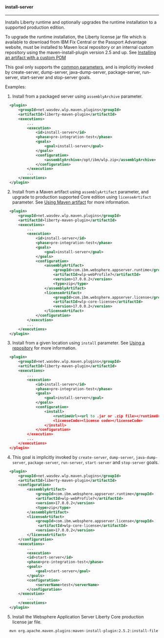 #### install-server
---
Installs Liberty runtime and optionally upgrades the runtime installation to a supported production edition.

To upgrade the runtime installation, the Liberty license jar file which is available to download from IBM Fix Central or the Passport
Advantage website, must be installed to Maven local repository or an internal custom repository using the
maven-install-plugin version 2.5 and up. See [Installing an artifact with a custom POM](http://maven.apache.org/plugins/maven-install-plugin/examples/custom-pom-installation.html)

This goal only supports the [common parameters](common-parameters.md#common-parameters), and is implicitly invoked by create-server, dump-server, java-dump-server, package-server, run-server, start-server and stop-server goals.

Examples:
 1. Install from a packaged server using `assemblyArchive` parameter.
 
  ```xml
    <plugin>
        <groupId>net.wasdev.wlp.maven.plugins</groupId>
        <artifactId>liberty-maven-plugin</artifactId>
        <executions>
            ...
            <execution>
                <id>install-server</id>
                <phase>pre-integration-test</phase>
                <goals>
                    <goal>install-server</goal>
                </goals>
                <configuration>
                    <assemblyArchive>/opt/ibm/wlp.zip</assemblyArchive>
                </configuration>
            </execution>
            ...
        </executions>
    </plugin>
  ```
  
 2. Install from a Maven artifact using `assemblyArtifact` parameter, and upgrade to production supported Core edition using `licenseArtifact` parameter.
 See [Using Maven artifact](installation-configuration.md#using-maven-artifact)  for more information.
 
  ```xml
    <plugin>
        <groupId>net.wasdev.wlp.maven.plugins</groupId>
        <artifactId>liberty-maven-plugin</artifactId>
        <executions>
            ...
            <execution>
                <id>install-server</id>
                <phase>pre-integration-test</phase>
                <goals>
                    <goal>install-server</goal>
                </goals>
                <configuration>
                    <assemblyArtifact>
                        <groupId>com.ibm.websphere.appserver.runtime</groupId>
                        <artifactId>wlp-webProfile7</artifactId>
                        <version>17.0.0.2</version>
                        <type>zip</type>
                    </assemblyArtifact>
                    <licenseArtifact>
                        <groupId>com.ibm.websphere.appserver.license</groupId>
                        <artifactId>wlp-core-license</artifactId>
                        <version>17.0.0.2</version>
                    </licenseArtifact>
                </configuration>
            </execution>
            ...
        </executions>
    </plugin>
  ```
 3. Install from a given location using `install` parameter. See [Using a repository](installation-configuration.md#using-a-repository)  for more information. 
 
  ```xml
    <plugin>
        <groupId>net.wasdev.wlp.maven.plugins</groupId>
        <artifactId>liberty-maven-plugin</artifactId>
        <executions>
            ...
            <execution>
                <id>install-server</id>
                <phase>pre-integration-test</phase>
                <goals>
                    <goal>install-server</goal>
                </goals>
                <configuration>
                    <install>
                        <runtimeUrl><url to .jar or .zip file></runtimeUrl>
                        <licenseCode><license code></licenseCode>
                    </install>
                </configuration>
            </execution>
            ...
        </executions>
    </plugin>
  ```
4. This goal is implicitly invoked by `create-server`, `dump-server`, `java-dump-server`, `package-server`, `run-server`,
`start-server` and `stop-server` goals.

  ```xml
    <plugin>
        <groupId>net.wasdev.wlp.maven.plugins</groupId>
        <artifactId>liberty-maven-plugin</artifactId>
        <configuration>
            <assemblyArtifact>
                <groupId>com.ibm.websphere.appserver.runtime</groupId>
                <artifactId>wlp-webProfile7</artifactId>
                <version>17.0.0.2</version>
                <type>zip</type>
            </assemblyArtifact>
            <licenseArtifact>
                <groupId>com.ibm.websphere.appserver.license</groupId>
                 <artifactId>wlp-core-license</artifactId>
                <version>17.0.0.2</version>
            </licenseArtifact>
        </configuration>
        <executions>
            ...
            <execution>
            <id>start-server</id>
            <phase>pre-integration-test</phase>
            <goals>
                <goal>start-server</goal>
            </goals>
            <configuration>
                <serverName>test</serverName>
            </configuration>
        </execution>
            ...
        </executions>
    </plugin>
  ```

5. Install the Websphere Application Server Liberty Core production license jar file.

  ``` bash
    mvn org.apache.maven.plugins:maven-install-plugin:2.5.2:install-file -Dfile=wlp-core-license.jar
  ```

